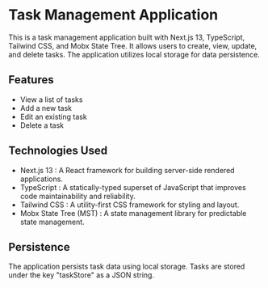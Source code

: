 # Task Management Application

This is a task management application built with Next.js 13, TypeScript, Tailwind CSS, and Mobx State Tree. It allows users to create, view, update, and delete tasks. The application utilizes local storage for data persistence.

## Features

- View a list of tasks
- Add a new task
- Edit an existing task
- Delete a task

## Technologies Used

- Next.js 13 : A React framework for building server-side rendered applications.
- TypeScript : A statically-typed superset of JavaScript that improves code maintainability and reliability.
- Tailwind CSS : A utility-first CSS framework for styling and layout.
- Mobx State Tree (MST) : A state management library for predictable state management.

## Persistence

The application persists task data using local storage. Tasks are stored under the key "taskStore" as a JSON string.
